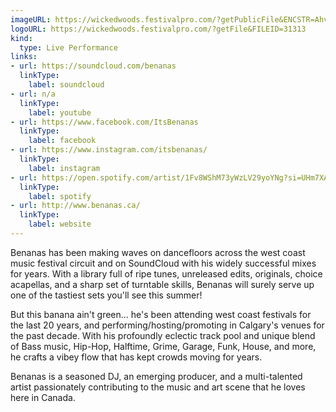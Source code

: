 ```yaml
---
imageURL: https://wickedwoods.festivalpro.com/?getPublicFile&ENCSTR=AhvvZgUaamtlPApwPsDF
logoURL: https://wickedwoods.festivalpro.com/?getFile&FILEID=31313
kind:
  type: Live Performance
links:
- url: https://soundcloud.com/benanas
  linkType:
    label: soundcloud
- url: n/a
  linkType:
    label: youtube
- url: https://www.facebook.com/ItsBenanas
  linkType:
    label: facebook
- url: https://www.instagram.com/itsbenanas/
  linkType:
    label: instagram
- url: https://open.spotify.com/artist/1Fv8WShM73yWzLV29yoYNg?si=UHm7XAY5RqC9_DdzInk9wA&nd=1
  linkType:
    label: spotify
- url: http://www.benanas.ca/
  linkType:
    label: website
---
```

Benanas has been making waves on dancefloors across the west coast music festival circuit and on SoundCloud with his widely successful mixes for years. With a library full of ripe tunes, unreleased edits, originals, choice acapellas, and a sharp set of turntable skills, Benanas will surely serve up one of the tastiest sets you'll see this summer! 

But this banana ain't green... he's been attending west coast festivals for the last 20 years, and performing/hosting/promoting in Calgary's venues for the past decade. With his profoundly eclectic track pool and unique blend of Bass music, Hip-Hop, Halftime, Grime, Garage, Funk, House, and more, he crafts a vibey flow that has kept crowds moving for years.

Benanas is a seasoned DJ, an emerging producer, and a multi-talented artist passionately contributing to the music and art scene that he loves here in Canada.